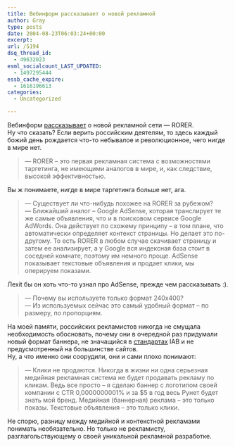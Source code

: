 ```yaml
---
title: Вебинформ рассказывает о новой рекламной
author: Gray
type: posts
date: 2004-08-23T06:03:24+00:00
excerpt:
url: /5194
dsq_thread_id:
  - 49632023
esml_socialcount_LAST_UPDATED:
  - 1497295444
essb_cache_expire:
  - 1616196613
categories:
  - Uncategorized

---
```








Вебинформ <a href="http://webinform.ru/interview/1513.html" target="_blank">рассказывает</a> о новой рекламной сети &#8212; RORER.  
Ну что сказать? Если верить российским деятелям, то здесь каждый божий день рождается что-то небывалое и революционное, чего нигде в мире нет. 

> &#8212; RORER &#8211; это первая рекламная система с возможностями таргетинга, не имеющими аналогов в мире, и, как следствие, высокой эффективностью.

Вы ж понимаете, нигде в мире таргетинга больше нет, ага.

> &#8212; Существует ли что-нибудь похожее на RORER за рубежом?  
> &#8212; Ближайший аналог &#8211; Google AdSense, которая транслирует те же самые объявления, что и в поисковом сервисе Google AdWords. Она действует по схожему принципу &#8211; в том плане, что автоматически определяет контекст страницы. Но делает это по-другому. То есть RORER в любом случае скачивает страницу и затем ее анализирует, а у Google вся индексная база стоит в соседней комнате, поэтому им немного проще. AdSense показывает текстовые объявления и продает клики, мы оперируем показами.

Лexit бы он хоть что-то узнал про AdSense, прежде чем рассказывать :).

> &#8212; Почему вы используете только формат 240х400?  
> &#8212; Из используемых сейчас это самый удобный формат &#8211; по размеру, по пропорциям.

На моей памяти, российских рекламистов никогда не смущала необходимость обосновать, почему они в очередной раз придумали новый формат баннера, не значащийся в <a href="http://iab.net/standards/adunits.asp" target="_blank">стандартах</a> IAB и не предусмотренный на большинстве сайтов.  
Ну, а что именно они соорудили, они и сами плохо понимают:

> &#8212; Клики не продаются. Никогда в жизни ни одна серьезная медийная рекламная система не будет продавать рекламу по кликам. Ведь все просто &#8211; я сделаю баннер с логотипом своей компании с CTR 0,0000000001% и за $5 в год весь Рунет будет знать мой бренд. Медийная (баннерная) реклама &#8211; это только показы. Текстовые объявления &#8211; это только клики.

Не спорю, разницу между медийной и контекстной рекламами понимать необязательно. Но только не рекламисту, разглагольствующему о своей уникальной рекламной разработке.